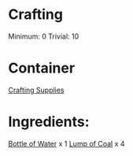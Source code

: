 <!-- TITLE: Black Ink -->
<!-- SUBTITLE: A dark black ink -->

# Crafting
Minimum: 0
Trivial: 10

# Container
[Crafting Supplies](crafting-supplies)

# Ingredients:
[Bottle of Water](bottle-of-water) x 1
[Lump of Coal](lump-of-coal) x 4